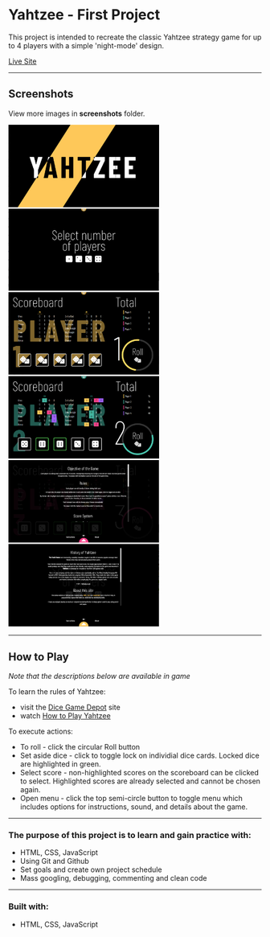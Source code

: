 # Yahtzee - First Project

This project is intended to recreate the classic Yahtzee strategy game for up to 4 players with a simple 'night-mode' design.

[Live Site](https://yahtzee-vkwho.netlify.app "Yahtzee Game - vkwho")

---

## Screenshots

View more images in **screenshots** folder.

<img src="screenshots/desktop/1-title-sequence.png" alt="title-sequence" width="300"/>
<img src="screenshots/desktop/2-select-players.png" alt="select-players" width="300"/>
<img src="screenshots/desktop/3-main-screen-p1.png" alt="main-screen-1" width="300"/>
<img src="screenshots/desktop/4-main-screen-p2.png" alt="main-screen-2" width="300"/>
<img src="screenshots/desktop/7-instructions.png" alt="instructions" width="300"/>
<img src="screenshots/desktop/8-about.png" alt="about" width="300"/>

---

## How to Play

_Note that the descriptions below are available in game_

To learn the rules of Yahtzee:

-  visit the [Dice Game Depot](https://www.dicegamedepot.com/yahtzee-rules/) site
-  watch [How to Play Yahtzee](https://www.youtube.com/watch?v=AHDgpuEzopc)

To execute actions:

-  To roll - click the circular Roll button
-  Set aside dice - click to toggle lock on individial dice cards. Locked dice are highlighted in green.
-  Select score - non-highlighted scores on the scoreboard can be clicked to select. Highlighted scores are already selected and cannot be chosen again.
-  Open menu - click the top semi-circle button to toggle menu which includes options for instructions, sound, and details about the game.

---

### The purpose of this project is to learn and gain practice with:

-  HTML, CSS, JavaScript
-  Using Git and Github
-  Set goals and create own project schedule
-  Mass googling, debugging, commenting and clean code

---

### Built with:

-  HTML, CSS, JavaScript
